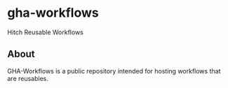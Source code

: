 # gha-workflows
Hitch Reusable Workflows

## About

GHA-Workflows is a public repository intended for hosting workflows that are reusables.

